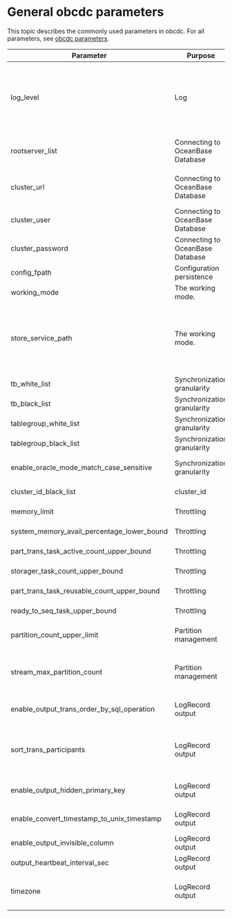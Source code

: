# General obcdc parameters

This topic describes the commonly used parameters in obcdc. For all parameters, see [obcdc parameters](../2.obcdc-parameters/2.obcdc-configuration-items.md). 

| Parameter | Purpose                          | Description |
|--------------------------------------------|----------------------------------|---------------------------------------------------------------------------------------------------------------------------------------------------|
| log_level | Log                              | The log level, which can be adjusted based on the module. For example, you can set the log level as `TLOG.FETCHER:DEBUG` and `TLOG:COMMITTER:ERROR`.  You can control the log level for the FETCHER, PARSER, FORMATTER, SEQUENCER, and COMMITTER modules. You must add the `TLOG.` prefix to each module.  |
| rootserver_list | Connecting to OceanBase Database | The list of servers where RootService is running, in the `server_ip:server_rpc_port:server_sql_port` format.  |
| cluster_url | Connecting to OceanBase Database | If OceanBase Database has a cluster URL, obcdc uses this URL to obtain the RootServer information. High availability is supported for servers.  |
| cluster_user | Connecting to OceanBase Database | The user in the sys tenant. This user must have the read privilege on internal tables.  |
| cluster_password | Connecting to OceanBase Database | The password of the preceding user in the sys tenant.  |
| config_fpath | Configuration persistence        | All obcdc configuration information will be dumped into this file.  |
| working_mode | The working mode.                | The default working mode is the persistence mode.  |
| store_service_path | The working mode.                | The path where persistent data is stored. This parameter takes effect only in persistence mode.  Relative path: The persistent data is stored in a relative path in the path of the process that calls obcdc.  Absolute path: The persistent data is stored in the specified absolute path, such as `store_service_path=/data/1`.  |
| tb_white_list | Synchronization granularity      | The whitelist of tables to be synchronized.  |
| tb_black_list | Synchronization granularity      | The blacklist of the tables that will not be synchronized.  |
| tablegroup_white_list | Synchronization granularity      | The whitelist of table groups to be synchronized.  |
| tablegroup_black_list | Synchronization granularity      | The blacklist of table groups that will not be synchronized.  |
| enable_oracle_mode_match_case_sensitive | Synchronization granularity      | The case sensitivity of tenants against the blacklist or whitelist in Oracle mode of OceanBase Database.  |
| cluster_id_black_list | cluster_id                       | The blacklist of cluster IDs for synchronization.  |
| memory_limit | Throttling                       | The memory threshold for triggering throttling in obcdc.  |
| system_memory_avail_percentage_lower_bound | Throttling                       | The lower limit of the available system memory, in percentage.  |
| part_trans_task_active_count_upper_bound | Throttling                       | The maximum number of active partition transactions.  |
| storager_task_count_upper_bound | Throttling                       | The throttling threshold of the number of tasks to be persisted by the storager module.  |
| part_trans_task_reusable_count_upper_bound | Throttling                       | The maximum number of partition transactions to reuse.  |
| ready_to_seq_task_upper_bound | Throttling                       | The maximum number of tasks to be sequenced.  |
| partition_count_upper_limit | Partition management             | The maximum number of partitions allowed for synchronization on the obcdc instance. Default value: 2000000.  |
| stream_max_partition_count | Partition management             | The maximum number of partitions allowed for a log stream. The default value is 5,000. You can set this parameter to a lower value to significantly improve the synchronization efficiency on hotspot partitions.  |
| enable_output_trans_order_by_sql_operation | LogRecord output                 | Specifies whether to return data rows in the transaction in the order that the SQL statements are executed.  |
| sort_trans_participants | LogRecord output                 | Specifies whether to sort statements by the distributed transaction participant. You can maintain a stable row data output sequence by setting this parameter and the `enable_output_trans_order_by_sql_operation` parameter.  |
| enable_output_hidden_primary_key | LogRecord output                 | Specifies whether to return the hidden primary key columns of tables without primary keys.  |
| enable_convert_timestamp_to_unix_timestamp | LogRecord output                 | Specifies whether to convert a timestamp to a UNIX integer value. The default format is `YYYY-MM-DD HH:MM:SS`.  |
| enable_output_invisible_column | LogRecord output                 | Specifies whether to return the hidden columns.  |
| output_heartbeat_interval_sec | LogRecord output                 | The time interval for generating the information about security timestamps.  |
| timezone | LogRecord output                 | The time zone of obcdc. The time of the specified time zone is displayed when data of the timestamp_with_local_timezone type is synchronized.  |
